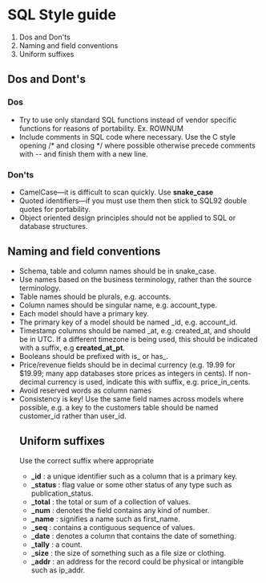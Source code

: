 # SQL Style guide
1. Dos and Don'ts
2. Naming and field conventions
3. Uniform suffixes

## Dos and Dont's
### Dos
  * Try to use only standard SQL functions instead of vendor specific functions for reasons of portability. Ex. ROWNUM
  * Include comments in SQL code where necessary. Use the C style opening /* and closing */ where possible otherwise precede comments with -- and finish them with a new line.
### Don'ts
  * CamelCase—it is difficult to scan quickly. Use **snake_case**
  * Quoted identifiers—if you must use them then stick to SQL92 double quotes for portability.
  * Object oriented design principles should not be applied to SQL or database structures.

## Naming and field conventions
  * Schema, table and column names should be in snake_case.
  * Use names based on the business terminology, rather than the source terminology.
  * Table names should be plurals, e.g. accounts.
  * Column names should be singular name, e.g. account_type.
  * Each model should have a primary key.
  * The primary key of a model should be named <object>_id, e.g. account_id.
  * Timestamp columns should be named <event>_at, e.g. created_at, and should be in UTC. If a different timezone is being used, this should be indicated with a suffix, e.g __created_at_pt__.
  * Booleans should be prefixed with is_ or has_.
  * Price/revenue fields should be in decimal currency (e.g. 19.99 for $19.99; many app databases store prices as integers in cents). If non-decimal currency is used, indicate this with suffix, e.g. price_in_cents.
  * Avoid reserved words as column names
  * Consistency is key! Use the same field names across models where possible, e.g. a key to the customers table should be named customer_id rather than user_id.

## Uniform suffixes
 Use the correct suffix where appropriate
  * **_id**     : a unique identifier such as a column that is a primary key.
  * **_status** : flag value or some other status of any type such as publication_status.
  * **_total**  : the total or sum of a collection of values.
  * **_num**    : denotes the field contains any kind of number.
  * **_name**   : signifies a name such as first_name.
  * **_seq**    : contains a contiguous sequence of values.
  * **_date**   : denotes a column that contains the date of something.
  * **_tally**  : a count.
  * **_size**   : the size of something such as a file size or clothing.
  * **_addr**   : an address for the record could be physical or intangible such as ip_addr.
